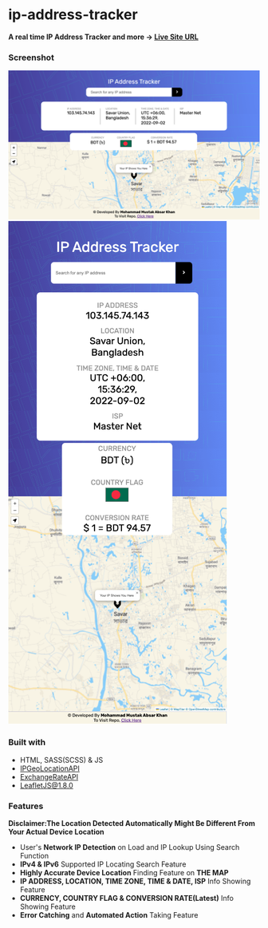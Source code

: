 # ip-address-tracker
**A real time IP Address Tracker and more
-> [Live Site URL](https://mustakabsarkhan.github.io/ip-address-tracker/)** <br>

### Screenshot
![](./images/web-view.png)<br>
![](./images/mobile-view.png)
<br>

### Built with
- HTML, SASS(SCSS) & JS
- [IPGeoLocationAPI](https://ipgeolocation.io/)
- [ExchangeRateAPI](https://exchangerate.host/#/)
- [LeafletJS@1.8.0](https://leafletjs.com/)

### Features
**Disclaimer:The Location Detected Automatically Might Be Different From Your Actual Device Location**
- User's **Network IP Detection** on Load and IP Lookup Using Search Function
- **IPv4 & IPv6** Supported IP Locating Search Feature
- **Highly Accurate Device Location** Finding Feature on **THE MAP**
- **IP ADDRESS, LOCATION, TIME ZONE, TIME & DATE, ISP** Info Showing Feature
- **CURRENCY, COUNTRY FLAG & CONVERSION RATE(Latest)** Info Showing Feature
- **Error Catching** and **Automated Action** Taking Feature
